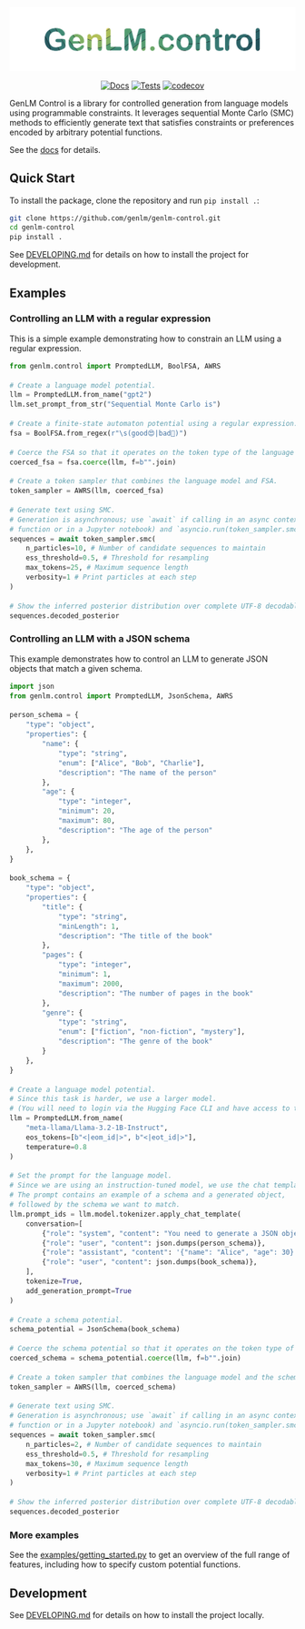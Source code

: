 ![Logo](logo.png)

<div align="center">

[![Docs](https://github.com/genlm/genlm-control/actions/workflows/docs.yml/badge.svg)](https://genlm.github.io/genlm-control/)
[![Tests](https://github.com/genlm/genlm-control/actions/workflows/pytest.yml/badge.svg)](https://genlm.github.io/genlm-control/)
[![codecov](https://codecov.io/github/genlm/genlm-control/graph/badge.svg?token=665ffkDXvZ)](https://codecov.io/github/genlm/genlm-control)

</div>

GenLM Control is a library for controlled generation from language models using programmable constraints. It leverages sequential Monte Carlo (SMC) methods to efficiently generate text that satisfies constraints or preferences encoded by arbitrary potential functions.

See the [docs](https://genlm.github.io/genlm-control/) for details.


## Quick Start

To install the package, clone the repository and run `pip install .`:

```bash
git clone https://github.com/genlm/genlm-control.git
cd genlm-control
pip install .
```

See [DEVELOPING.md](DEVELOPING.md) for details on how to install the project for development.

## Examples

### Controlling an LLM with a regular expression

This is a simple example demonstrating how to constrain an LLM using a regular expression.

```python
from genlm.control import PromptedLLM, BoolFSA, AWRS

# Create a language model potential.
llm = PromptedLLM.from_name("gpt2")
llm.set_prompt_from_str("Sequential Monte Carlo is")

# Create a finite-state automaton potential using a regular expression.
fsa = BoolFSA.from_regex(r"\s(good😍|bad🙁)")

# Coerce the FSA so that it operates on the token type of the language model.
coerced_fsa = fsa.coerce(llm, f=b"".join)

# Create a token sampler that combines the language model and FSA.
token_sampler = AWRS(llm, coerced_fsa)

# Generate text using SMC.
# Generation is asynchronous; use `await` if calling in an async context (like in an async
# function or in a Jupyter notebook) and `asyncio.run(token_sampler.smc(...))` otherwise.
sequences = await token_sampler.smc(
    n_particles=10, # Number of candidate sequences to maintain
    ess_threshold=0.5, # Threshold for resampling
    max_tokens=25, # Maximum sequence length
    verbosity=1 # Print particles at each step
)

# Show the inferred posterior distribution over complete UTF-8 decodable sequences.
sequences.decoded_posterior
```

### Controlling an LLM with a JSON schema

This example demonstrates how to control an LLM to generate JSON objects that match a given schema.

```python
import json
from genlm.control import PromptedLLM, JsonSchema, AWRS

person_schema = {
    "type": "object",
    "properties": {
        "name": {
            "type": "string",
            "enum": ["Alice", "Bob", "Charlie"],
            "description": "The name of the person"
        },
        "age": {
            "type": "integer",
            "minimum": 20,
            "maximum": 80,
            "description": "The age of the person"
        },
    },
}

book_schema = {
    "type": "object",
    "properties": {
        "title": {
            "type": "string",
            "minLength": 1,
            "description": "The title of the book"
        },
        "pages": {
            "type": "integer",
            "minimum": 1,
            "maximum": 2000,
            "description": "The number of pages in the book"
        },
        "genre": {
            "type": "string",
            "enum": ["fiction", "non-fiction", "mystery"],
            "description": "The genre of the book"
        }
    },
}

# Create a language model potential.
# Since this task is harder, we use a larger model.
# (You will need to login via the Hugging Face CLI and have access to the model.)
llm = PromptedLLM.from_name(
    "meta-llama/Llama-3.2-1B-Instruct",
    eos_tokens=[b"<|eom_id|>", b"<|eot_id|>"],
    temperature=0.8
)

# Set the prompt for the language model.
# Since we are using an instruction-tuned model, we use the chat template.
# The prompt contains an example of a schema and a generated object,
# followed by the schema we want to match.
llm.prompt_ids = llm.model.tokenizer.apply_chat_template(
    conversation=[
        {"role": "system", "content": "You need to generate a JSON object that matches the schema below. Only generate the JSON object on a single line with no other text."},
        {"role": "user", "content": json.dumps(person_schema)},
        {"role": "assistant", "content": '{"name": "Alice", "age": 30}'},
        {"role": "user", "content": json.dumps(book_schema)},
    ],
    tokenize=True,
    add_generation_prompt=True
)

# Create a schema potential.
schema_potential = JsonSchema(book_schema)

# Coerce the schema potential so that it operates on the token type of the language model.
coerced_schema = schema_potential.coerce(llm, f=b"".join)

# Create a token sampler that combines the language model and the schema potential.
token_sampler = AWRS(llm, coerced_schema)

# Generate text using SMC.
# Generation is asynchronous; use `await` if calling in an async context (like in an async
# function or in a Jupyter notebook) and `asyncio.run(token_sampler.smc(...))` otherwise.
sequences = await token_sampler.smc(
    n_particles=2, # Number of candidate sequences to maintain
    ess_threshold=0.5, # Threshold for resampling
    max_tokens=30, # Maximum sequence length
    verbosity=1 # Print particles at each step
)

# Show the inferred posterior distribution over complete UTF-8 decodable sequences.
sequences.decoded_posterior
```

### More examples

See the [examples/getting_started.py](https://github.com/genlm/genlm-control/tree/main/examples/getting_started.py) to get an overview of the full range of features, including how to specify custom potential functions.

## Development

See [DEVELOPING.md](DEVELOPING.md) for details on how to install the project locally.
